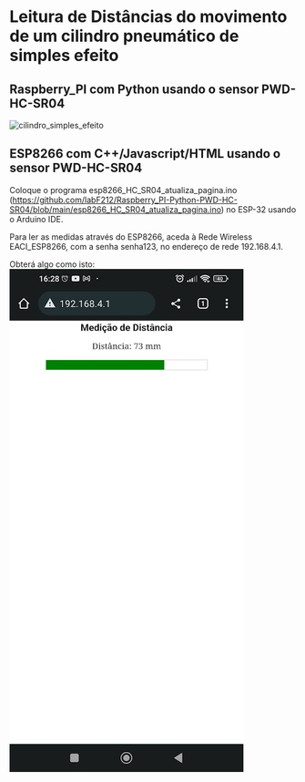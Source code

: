 # Leitura de Distâncias do movimento de um cilindro pneumático de simples efeito

## Raspberry_PI com Python usando o sensor PWD-HC-SR04

![cilindro_simples_efeito](https://user-images.githubusercontent.com/43177468/193594721-96258ffc-33e3-4f68-96b5-fc868260ec2e.jpg)

## ESP8266 com C++/Javascript/HTML usando o sensor PWD-HC-SR04

Coloque o programa esp8266_HC_SR04_atualiza_pagina.ino (https://github.com/labF212/Raspberry_PI-Python-PWD-HC-SR04/blob/main/esp8266_HC_SR04_atualiza_pagina.ino) no ESP-32 usando o Arduino IDE.

Para ler as medidas através do ESP8266,  aceda à Rede Wireless EACI_ESP8266, com a senha senha123, no endereço de rede 192.168.4.1.

Obterá algo como isto:
![cilindro_simples_efeito](https://github.com/labF212/Raspberry_PI-Python-PWD-HC-SR04/blob/main/esp8266_interface.jpg)
